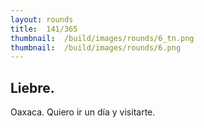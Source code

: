 ```yaml
---
layout:	rounds
title:	141/365
thumbnail:	/build/images/rounds/6_tn.png
thumbnail:	/build/images/rounds/6.png
---
```


##	Liebre.
Oaxaca. Quiero ir un día y visitarte.
